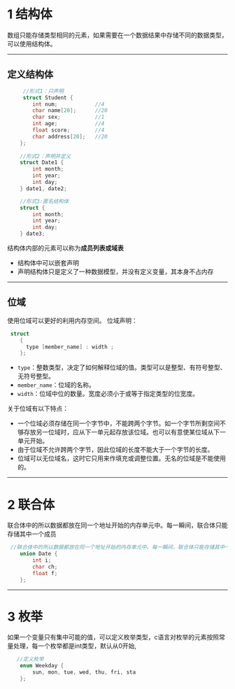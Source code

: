 # 1 结构体

数组只能存储类型相同的元素，如果需要在一个数据结果中存储不同的数据类型，可以使用结构体。

---
## 定义结构体

```c
     //形式1：只声明
     struct Student {
        int num;            //4
        char name[20];      //20
        char sex;           //1
        int age;            //4
        float score;        //4
        char address[20];   //20
    };
    
    //形式2：声明并定义
    struct Date1 {
        int month;
        int year;
        int day;
    } date1, date2;

    //形式3:匿名结构体
    struct {
        int month;
        int year;
        int day;
    } date3;
```

结构体内部的元素可以称为**成员列表或域表**

- 结构体中可以嵌套声明
- 声明结构体只是定义了一种数据模型，并没有定义变量，其本身不占内存

---
## 位域

使用位域可以更好的利用内存空间。 位域声明：

```c
 struct
    {
      type [member_name] : width ;
    };
```

- ``type``：整数类型，决定了如何解释位域的值。类型可以是整型、有符号整型、无符号整型。
- ``member_name``：位域的名称。
- ``width``：位域中位的数量。宽度必须小于或等于指定类型的位宽度。

关于位域有以下特点：

- 一个位域必须存储在同一个字节中，不能跨两个字节。如一个字节所剩空间不够存放另一位域时，应从下一单元起存放该位域。也可以有意使某位域从下一单元开始。
- 由于位域不允许跨两个字节，因此位域的长度不能大于一个字节的长度。
- 位域可以无位域名，这时它只用来作填充或调整位置。无名的位域是不能使用的。

---
# 2 联合体

联合体中的所以数据都放在同一个地址开始的内存单元中。每一瞬间，联合体只能存储其中一个成员

```c
 //联合体中的所以数据都放在同一个地址开始的内存单元中。每一瞬间，联合体只能存储其中一个成员
    union Date {
        int i;
        char ch;
        float f;
    };
```

---
# 3 枚举

如果一个变量只有集中可能的值，可以定义枚举类型，c语言对枚举的元素按照常量处理，每一个枚举都是int类型，默认从0开始,

```c
   //定义枚举
    enum Weekday {
        sun, mon, tue, wed, thu, fri, sta
    };
```